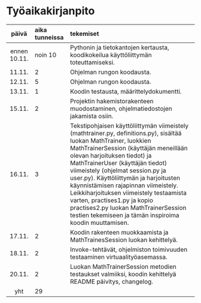 # Työaikakirjanpito

| päivä | aika tunneissa | tekemiset  |
| :----:|:-----| :-----|
| ennen 10.11.  | noin 10    | Pythonin ja tietokantojen kertausta, koodikokeilua käyttöliittymän toteuttamiseksi.  |
| 11.11. | 2    | Ohjelman rungon koodausta. |
| 12.11. | 5    | Ohjelman rungon koodausta. |
| 13.11. | 1    | Koodin testausta, määrittelydokumentti. |
|15.11. | 2 | Projektin hakemistorakenteen muodostaminen, ohjelmatiedostojen jakamista osiin.
|16.11. | 3 | Tekstipohjaisen käyttöliittymän viimeistely (mathtrainer.py, definitions.py), sisältää luokan MathTrainer, luokkien MathTrainerSession (käyttäjän meneillään olevan harjoituksen tiedot) ja MathTrainerUser (käyttäjän tiedot) viimeistely (ohjelmat session.py ja user.py). Käyttöliittymän ja harjoitusten käynnistämisen rajapinnan viimeistely. Leikkiharjoituksen viimeistely testaamista varten, practises1.py ja kopio practises2.py luokan MathTrainerSession testien tekemiseen ja tämän inspiroima koodin muuttamisen. |
|17.11. | 2 | Koodin rakenteen muokkaamista ja MathTrainesSession luokan kehittelyä. |
|18.11. | 2 | Invoke-tehtävät, ohjelmiston toimivuuden testaaminen virtuaalityöasemassa. |
|20.11. | 2 | Luokan MathTrainerSession metodien testaukset valmiiksi, koodin kehittelyä README päivitys, changelog. |
| yht   | 29   | | 
